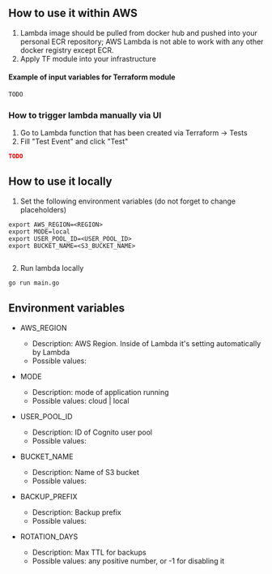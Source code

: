 ## How to use it within AWS

1. Lambda image should be pulled from docker hub and pushed into your personal ECR repository; AWS Lambda is not able to
   work with any other docker registry except ECR.
2. Apply TF module into your infrastructure

#### Example of input variables for Terraform module

```terraform
TODO
```

### How to trigger lambda manually via UI

1. Go to Lambda function that has been created via Terraform -> Tests
2. Fill "Test Event" and click "Test"

```json
TODO
```

## How to use it locally
1. Set the following environment variables (do not forget to change placeholders)
```shell
export AWS_REGION=<REGION>
export MODE=local
export USER_POOL_ID=<USER_POOL_ID>
export BUCKET_NAME=<S3_BUCKET_NAME>


```
2. Run lambda locally
```sh
go run main.go
```

## Environment variables

* AWS_REGION
   * Description: AWS Region. Inside of Lambda it's setting automatically by Lambda
   * Possible values: <any valid AWS region>

* MODE
   * Description: mode of application running
   * Possible values: cloud | local

* USER_POOL_ID
   * Description: ID of Cognito user pool
   * Possible values: <any valid ID>

* BUCKET_NAME
   * Description: Name of S3 bucket
   * Possible values: <any valid bucket name> 

* BACKUP_PREFIX
   * Description: Backup prefix
   * Possible values: <any string>

* ROTATION_DAYS
   * Description: Max TTL for backups
   * Possible values: any positive number, or -1 for disabling it